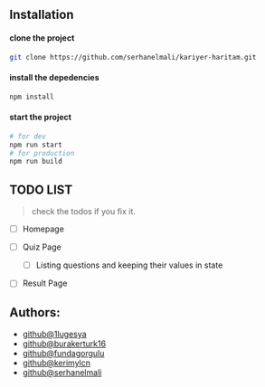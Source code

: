 ## Installation

#### clone the project

```bash
git clone https://github.com/serhanelmali/kariyer-haritam.git
```

#### install the depedencies

```bash
npm install
```

#### start the project

```bash
# for dev
npm run start
# for production
npm run build
```

## TODO LIST

> check the todos if you fix it.

- [ ] Homepage

- [ ] Quiz Page

  - [ ] Listing questions and keeping their values in state

- [ ] Result Page

## Authors:

- [github@1lugesya](https://github.com/1lugesya)
- [github@burakerturk16](https://github.com/burakerturk16)
- [github@fundagorgulu](https://github.com/fundagorgulu)
- [github@kerimylcn](https://github.com/kerimylncn)
- [github@serhanelmali](https://github.com/serhanelmali)
